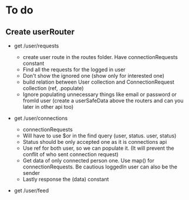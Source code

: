# To do

## Create userRouter

- get /user/requests

  - create user route in the routes folder. Have connectionRequests constant
  - Find all the requests for the logged in user
  - Don't show the ignored one (show only for interested one)
  - build relation between User collection and ConnectionRequest collection (ref, .populate)
  - Ignore populating unnecessary things like email or password or fromId user (create a userSafeData above the routers and can you later in other api too)

- get /user/connections

  - connectionRequests
  - Will have to use $or in the find query (user, status. user, status)
  - Status should be only accepted one as it is connections api
  - Use ref for both user, so we can populate it. (It will prevent the conflit of who sent connection request)
  - Get data of only connected person one. Use map() for connectionRequests. Be cautious loggedIn user can also be the sender
  - Lastly response the (data) constant

- get /user/feed

